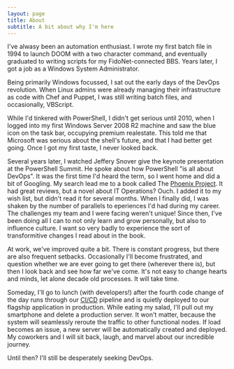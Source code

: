 ```yaml
---
layout: page
title: About
subtitle: A bit about why I'm here
---
```


I've alwasy been an automation enthusiast. I wrote my first batch file in 1994 to launch DOOM with a two character command, and eventually graduated to writing scripts for my FidoNet-connected BBS. Years later, I got a job as a Windows System Administrator.

Being primarily Windows focussed, I sat out the early days of the DevOps revolution. When Linux admins were already managing their infrastructure as code with Chef and Puppet, I was still writing batch files, and occasionally, VBScript.

While I'd tinkered with PowerShell, I didn't get serious until 2010, when I logged into my first Windows Server 2008 R2 machine and saw the blue icon on the task bar, occupying premium realestate. This told me that Microsoft was serious about the shell's future, and that I had better get going. Once I got my first taste, I never looked back.

Several years later, I watched Jeffery Snover give the keynote presentation at the PowerShell Summit. He spoke about how PowerShell "is all about DevOps". It was the first time I'd heard the term, so I went home and did a bit of Googling. My search lead me to a book called The [Phoenix Project](https://www.amazon.com/Phoenix-Project-DevOps-Helping-Business-ebook/dp/B00AZRBLHO/ref=dp_kinw_strp_1#nav-subnav). It had great reviews, but a novel about IT Operations? Ouch. I added it to my wish list, but didn't read it for several months. When I finally did, I was shaken by the number of parallels to eperiences I'd had during my career. The challenges my team and I were facing weren't unique! Since then, I've been doing all I can to not only learn and grow personally, but also to influence culture. I want so very badly to experience the sort of transformitive changes I read about in the book.

At work, we've improved quite a bit. There is constant progress, but there are also frequent setbacks. Occasionally I'll become frustrated, and question whether we are ever going to get there (wherever there is), but then I look back and see how far we've come. It's not easy to change hearts and minds, let alone decade old processes. It will take time.

Someday, I'll go to lunch (with developers!) after the fourth code change of the day runs through our [CI/CD](https://en.wikipedia.org/wiki/Continuous_delivery) pipeline and is quietly deployed to our flagship application in production. While eating my salad, I'll pull out my smartphone and delete a production server. It won't matter, because the system will seamlessly reroute the traffic to other functional nodes. If load becomes an issue, a new server will be automatically created and deployed. My coworkers and I will sit back, laugh, and marvel about our incredible journey.

Until then? I'll still be desperately seeking DevOps.